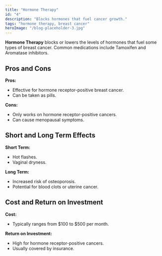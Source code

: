 ```yaml
---
title: "Hormone Therapy"
id: "4"
description: "Blocks hormones that fuel cancer growth."
tags: "hormone therapy, breast cancer"
heroImage: "/blog-placeholder-3.jpg"
---
```


**Hormone Therapy** blocks or lowers the levels of hormones that fuel some types of breast cancer. Common medications include Tamoxifen and Aromatase inhibitors.

## Pros and Cons

**Pros:**

- Effective for hormone receptor-positive breast cancer.
- Can be taken as pills.

**Cons:**

- Only works on hormone receptor-positive cancers.
- Can cause menopausal symptoms.

## Short and Long Term Effects

**Short Term:**

- Hot flashes.
- Vaginal dryness.

**Long Term:**

- Increased risk of osteoporosis.
- Potential for blood clots or uterine cancer.

## Cost and Return on Investment

**Cost:**

- Typically ranges from $100 to $500 per month.

**Return on Investment:**

- High for hormone receptor-positive cancers.
- Usually covered by insurance.
